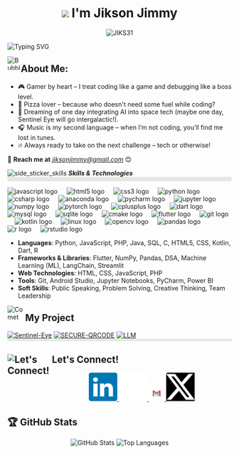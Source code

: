<h1 align="center">
  <img src="https://raw.githubusercontent.com/MartinHeinz/MartinHeinz/master/wave.gif" width="30px"/>
  I'm Jikson Jimmy<br>
</h1>
<p align="center"> <img src="https://komarev.com/ghpvc/?username=JIKS31" alt="JIKS31" /></p>
<p align="left">
  <img src="https://readme-typing-svg.herokuapp.com?font=Montserrat+Bold&weight=600&duration=3500random=true&size=25&lines=Detail+Driven.;Design+Minded.;Analytical+Strategist.;Fast+Learner.;Adaptive+Leader.;Problem+Solver.;Bold+Innovator.;Curious+Explorer.;Growth+Hacker.;Efficient+Executor." alt="Typing SVG"/>
</p>
<img align=left src="https://raw.githubusercontent.com/Tarikul-Islam-Anik/Animated-Fluent-Emojis/master/Emojis/Symbols/Bubbles.png" alt="Bubbles" width="30" height="30" />

##  About Me:


- 🎮 Gamer by heart – I treat coding like a game and debugging like a boss level.
- 🍕 Pizza lover – because who doesn't need some fuel while coding?
- 🌌 Dreaming of one day integrating AI into space tech (maybe one day, Sentinel Eye will go intergalactic!).
- 🎧 Music is my second language – when I’m not coding, you’ll find me lost in tunes.
- 🔥 Always ready to take on the next challenge – tech or otherwise!

📩 **Reach me at** *jiksonjimmy@gmail.com* 😊
<br>

<img align = left; width=30; height=40 alt=side_sticker_skills src="https://user-images.githubusercontent.com/74038190/212284087-bbe7e430-757e-4901-90bf-4cd2ce3e1852.gif"/> ***Skills & Technologies***<br>
<img style="display: block;-webkit-user-select: none;margin: auto;cursor: zoom-in;background-color: hsl(0, 0%, 90%);" src="https://user-images.githubusercontent.com/74038190/212284100-561aa473-3905-4a80-b561-0d28506553ee.gif" width="985" height="10">
  <div align="left">
    <img src="https://cdn.jsdelivr.net/gh/devicons/devicon/icons/javascript/javascript-original.svg" height="30" alt="javascript logo"  />
    <img width="12" />
    <img src="https://cdn.jsdelivr.net/gh/devicons/devicon/icons/html5/html5-original.svg" height="30" alt="html5 logo"  />
    <img width="12" />
    <img src="https://cdn.jsdelivr.net/gh/devicons/devicon/icons/css3/css3-original.svg" height="30" alt="css3 logo"  />
    <img width="12" />
    <img src="https://cdn.jsdelivr.net/gh/devicons/devicon/icons/python/python-original.svg" height="30" alt="python logo"  />
    <img width="12" />
    <img src="https://cdn.jsdelivr.net/gh/devicons/devicon/icons/csharp/csharp-original.svg" height="30" alt="csharp logo"  />
    <img width="12" />
    <img src="https://cdn.jsdelivr.net/gh/devicons/devicon/icons/anaconda/anaconda-original.svg" height="30" alt="anaconda logo"  />
    <img width="12" />
    <img src="https://cdn.jsdelivr.net/gh/devicons/devicon/icons/pycharm/pycharm-original.svg" height="30" alt="pycharm logo"  />
    <img width="12" />
    <img src="https://cdn.jsdelivr.net/gh/devicons/devicon/icons/jupyter/jupyter-original.svg" height="30" alt="jupyter logo"  />
    <img width="12" />
    <img src="https://cdn.jsdelivr.net/gh/devicons/devicon/icons/numpy/numpy-original.svg" height="30" alt="numpy logo"  />
    <img width="12" />
    <img src="https://cdn.jsdelivr.net/gh/devicons/devicon/icons/pytorch/pytorch-original.svg" height="30" alt="pytorch logo"  />
    <img width="12" />
    <img src="https://cdn.jsdelivr.net/gh/devicons/devicon/icons/cplusplus/cplusplus-original.svg" height="30" alt="cplusplus logo"  />
    <img width="12" />
    <img src="https://cdn.jsdelivr.net/gh/devicons/devicon/icons/dart/dart-original.svg" height="30" alt="dart logo"  />
    <img width="12" />
    <img src="https://cdn.jsdelivr.net/gh/devicons/devicon/icons/mysql/mysql-original.svg" height="30" alt="mysql logo"  />
    <img width="12" />
    <img src="https://cdn.jsdelivr.net/gh/devicons/devicon/icons/sqlite/sqlite-original.svg" height="30" alt="sqlite logo"  />
    <img width="12" />
    <img src="https://cdn.jsdelivr.net/gh/devicons/devicon/icons/cmake/cmake-original.svg" height="30" alt="cmake logo"  />
    <img width="12" />
    <img src="https://cdn.jsdelivr.net/gh/devicons/devicon/icons/flutter/flutter-original.svg" height="30" alt="flutter logo"  />
    <img width="12" />
    <img src="https://cdn.jsdelivr.net/gh/devicons/devicon/icons/git/git-original.svg" height="30" alt="git logo"  />
    <img width="12" />
    <img src="https://cdn.jsdelivr.net/gh/devicons/devicon/icons/kotlin/kotlin-original.svg" height="30" alt="kotlin logo"  />
    <img width="12" />
    <img src="https://cdn.jsdelivr.net/gh/devicons/devicon/icons/linux/linux-original.svg" height="30" alt="linux logo"  />
    <img width="12" />
    <img src="https://cdn.jsdelivr.net/gh/devicons/devicon/icons/opencv/opencv-original.svg" height="30" alt="opencv logo"  />
    <img width="12" />
    <img src="https://cdn.jsdelivr.net/gh/devicons/devicon/icons/pandas/pandas-original.svg" height="30" alt="pandas logo"  />
    <img width="12" />
    <img src="https://cdn.jsdelivr.net/gh/devicons/devicon/icons/r/r-original.svg" height="30" alt="r logo"  />
    <img width="12" />
    <img src="https://cdn.jsdelivr.net/gh/devicons/devicon/icons/rstudio/rstudio-original.svg" height="30" alt="rstudio logo"  />
  </div>


- **Languages**: Python, JavaScript, PHP, Java, SQL, C, HTML5, CSS, Kotlin, Dart, R
- **Frameworks & Libraries**: Flutter, NumPy, Pandas, DSA, Machine Learning (ML), LangChain, Streamlit
- **Web Technologies**: HTML, CSS, JavaScript, PHP
- **Tools**: Git, Android Studio, Jupyter Notebooks, PyCharm, Power BI
- **Soft Skills**: Public Speaking, Problem Solving, Creative Thinking, Team Leadership


<img align =left src="https://user-images.githubusercontent.com/74038190/216122028-c05b52fb-983e-4ee8-8811-6f30cd9ea5d5.png" alt="Comet" width="40" height="40" style="max-width: 100%;">

## My Project 
[![Sentinel-Eye](https://svg.bookmark.style/api?url=https://github.com/JIKS31/Sentinel-Eye&style=horizontal&mode=dark)](https://github.com/JIKS31/Sentinel-Eye)
[![SECURE-QRCODE](https://svg.bookmark.style/api?url=https://github.com/JIKS31/Malicious_qrcode_Scanner-and-Generator-With-ML&style=horizontal&mode=dark)]([https://github.com/JIKS31/Sentinel-Eye](https://github.com/JIKS31/Malicious_qrcode_Scanner-and-Generator-With-ML))
[![LLM](https://svg.bookmark.style/api?url=https://github.com/JIKS31/LLM.git&style=horizontal&mode=dark)]([https://github.com/JIKS31/LLM.git)
<br> 
<img style="display: block;-webkit-user-select: none;margin: auto;cursor: zoom-in;background-color: hsl(0, 0%, 90%);" src="https://user-images.githubusercontent.com/73097560/115834477-dbab4500-a447-11eb-908a-139a6edaec5c.gif" width="715" height="5">
<h2>
  Let's Connect!
  <img align=left src="https://user-images.githubusercontent.com/74038190/214644145-264f4759-7633-441e-9d67-d8dda9d50d26.gif" alt="Let's Connect!"
    height="70" width="100"/>
</h2>
<div align="center">
  <a href="http://www.linkedin.com/in/jikson-jimmy-24a0842b6">
    <img src="https://raw.githubusercontent.com/CLorant/readme-social-icons/main/large/filled/linkedin.svg" />
  </a>
  <a href="https://github.com/JIKS31">
    <img src="https://raw.githubusercontent.com/CLorant/readme-social-icons/main/large/light/github.svg" />
  </a>
  <a href="mailto:jiksonjimmy@gmail.com">
    <img src="https://github.com/JIKS31/JIKS31/blob/main/Gmail.svg" alt="logo"height="35" />
  </a>
  <a href="https://x.com/Jiksonjimmy31">
    <img src="https://raw.githubusercontent.com/CLorant/readme-social-icons/main/large/filled/twitter-x.svg" />
  </a>
</div>

## 🏆 GitHub Stats

<div align="center">
  <img src="https://github-readme-stats.vercel.app/api?username=JIKS31&show_icons=true&theme=radical" alt="GitHub Stats" />
  <img src="https://github-readme-stats.vercel.app/api/top-langs/?username=JIKS31&layout=compact&theme=radical" alt="Top Languages" />
</div>

